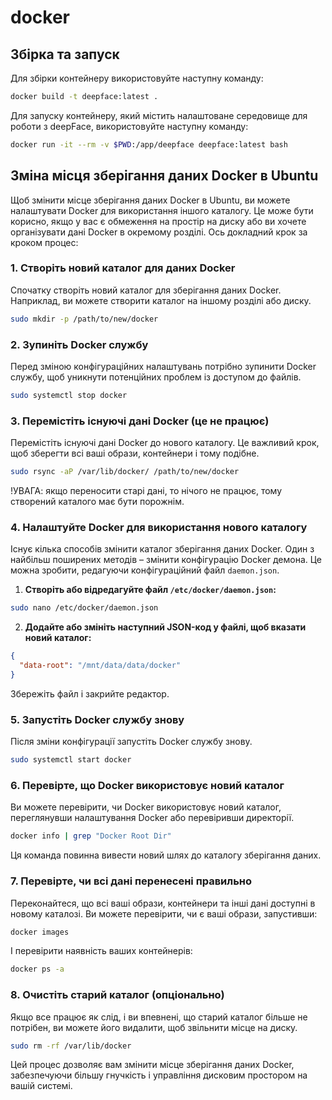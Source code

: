 # docker

## Збірка та запуск

Для збірки контейнеру використовуйте наступну команду:


```bash
docker build -t deepface:latest .

```

Для запуску контейнеру, який містить налаштоване середовище для роботи з deepFace, використовуйте наступну команду:


```bash
docker run -it --rm -v $PWD:/app/deepface deepface:latest bash

```

## Зміна місця зберігання даних Docker в Ubuntu

Щоб змінити місце зберігання даних Docker в Ubuntu, ви можете налаштувати Docker для використання іншого каталогу. Це може бути корисно, якщо у вас є обмеження на простір на диску або ви хочете організувати дані Docker в окремому розділі. Ось докладний крок за кроком процес:

### 1. Створіть новий каталог для даних Docker

Спочатку створіть новий каталог для зберігання даних Docker. Наприклад, ви можете створити каталог на іншому розділі або диску.

```bash
sudo mkdir -p /path/to/new/docker
```

### 2. Зупиніть Docker службу

Перед зміною конфігураційних налаштувань потрібно зупинити Docker службу, щоб уникнути потенційних проблем із доступом до файлів.

```bash
sudo systemctl stop docker
```

### 3. Перемістіть існуючі дані Docker (це не працює)

Перемістіть існуючі дані Docker до нового каталогу. Це важливий крок, щоб зберегти всі ваші образи, контейнери і тому подібне.

```bash
sudo rsync -aP /var/lib/docker/ /path/to/new/docker
```

!УВАГА: якщо переносити старі дані, то нічого не працює, тому створений каталого має бути порожнім.

### 4. Налаштуйте Docker для використання нового каталогу

Існує кілька способів змінити каталог зберігання даних Docker. Один з найбільш поширених методів – змінити конфігурацію Docker демона. Це можна зробити, редагуючи конфігураційний файл `daemon.json`.

1. **Створіть або відредагуйте файл `/etc/docker/daemon.json`:**

```bash
sudo nano /etc/docker/daemon.json
```

2. **Додайте або змініть наступний JSON-код у файлі, щоб вказати новий каталог:**

```json
{
  "data-root": "/mnt/data/data/docker"
}
```

   Збережіть файл і закрийте редактор.

### 5. Запустіть Docker службу знову

Після зміни конфігурації запустіть Docker службу знову.

```bash
sudo systemctl start docker
```

### 6. Перевірте, що Docker використовує новий каталог

Ви можете перевірити, чи Docker використовує новий каталог, переглянувши налаштування Docker або перевіривши директорії.

```bash
docker info | grep "Docker Root Dir"
```

Ця команда повинна вивести новий шлях до каталогу зберігання даних.

### 7. Перевірте, чи всі дані перенесені правильно

Переконайтеся, що всі ваші образи, контейнери та інші дані доступні в новому каталозі. Ви можете перевірити, чи є ваші образи, запустивши:

```bash
docker images
```

І перевірити наявність ваших контейнерів:

```bash
docker ps -a
```

### 8. Очистіть старий каталог (опціонально)

Якщо все працює як слід, і ви впевнені, що старий каталог більше не потрібен, ви можете його видалити, щоб звільнити місце на диску.

```bash
sudo rm -rf /var/lib/docker
```

Цей процес дозволяє вам змінити місце зберігання даних Docker, забезпечуючи більшу гнучкість і управління дисковим простором на вашій системі.
